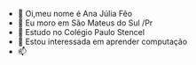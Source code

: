 - 👋 Oi,meu nome é Ana Júlia Fêo
- 👀 Eu moro em São Mateus do Sul /Pr
- 🌱 Estudo no Colégio Paulo Stencel
- 💞️ Estou interessada em aprender computação
- 📫 


